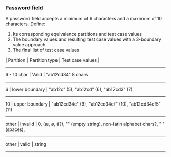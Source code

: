 ### Password field
A password field accepts a minimum of 6 characters and a maximum of 10 characters. Define:

1. Its corresponding equivalence partitions and test case values
2. The boundary values and resulting test case values with a 3-boundary value approach
3. The final list of test case values


| Partition      | Partition type      | Test case values |
__________________________________________________________

6 - 10 char      | Valid               | "ab12cd34" 8 chars
__________________________________________________________

6                | lower boundary      | "ab12c" (5), "ab12cd" (6), "ab12cd3" (7)
__________________________________________________________

10               | upper boundary      | "ab12cd34e" (9), "ab12cd34ef" (10), "ab12cd34ef5" (11)
__________________________________________________________

other            | Invalid             | 0, (æ, ø, å?), "" (empty string), non-latin alphabet chars?, " " (spaces), 
__________________________________________________________

other            | valid             | string
__________________________________________________________
